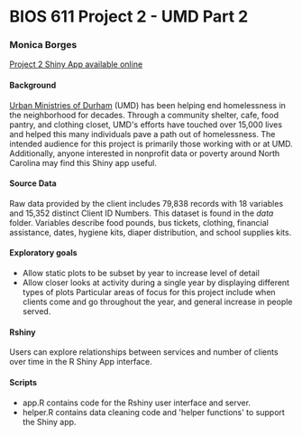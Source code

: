 # BIOS 611 Project 2 - UMD Part 2
### Monica Borges
[Project 2 Shiny App available online](https://monicaeb.shinyapps.io/BIOS-611-Project2-Monica-Borges/)

#### Background
[Urban Ministries of Durham](http://umdurham.org/) (UMD) has been helping end homelessness in the neighborhood for decades. Through a community shelter, cafe, food pantry, and clothing closet, UMD's efforts have touched over 15,000 lives and helped this many individuals pave a path out of homelessness. 
The intended audience for this project is primarily those working with or at UMD. Additionally, anyone interested in nonprofit data or poverty around North Carolina may find this Shiny app useful.

#### Source Data
Raw data provided by the client includes 79,838 records with 18 variables and 15,352 distinct Client ID Numbers. This dataset is found in the *data* folder.
Variables describe food pounds, bus tickets, clothing, financial assistance, dates, hygiene kits, diaper distribution, and school supplies kits.

#### Exploratory goals
* Allow static plots to be subset by year to increase level of detail
* Allow closer looks at activity during a single year by displaying different types of plots
Particular areas of focus for this project include when clients come and go throughout the year, and general increase in people served. 

#### Rshiny
Users can explore relationships between services and number of clients over time in the R Shiny App interface. 

#### Scripts
* app.R contains code for the Rshiny user interface and server. 
* helper.R contains data cleaning code and 'helper functions' to support the Shiny app.